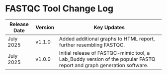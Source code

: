 # FASTQC Tool Change Log

| Release Date | Version | Key Updates |
|--------------|---------|-------------|
| July 2025    | v1.1.0  | Added additional graphs to HTML report, further resembling FASTQC. |
| July 2025    | v1.0.0  | Initial release of FASTQC-mimic tool, a Lab_Buddy version of the popular FASTQ report and graph generation software. |
